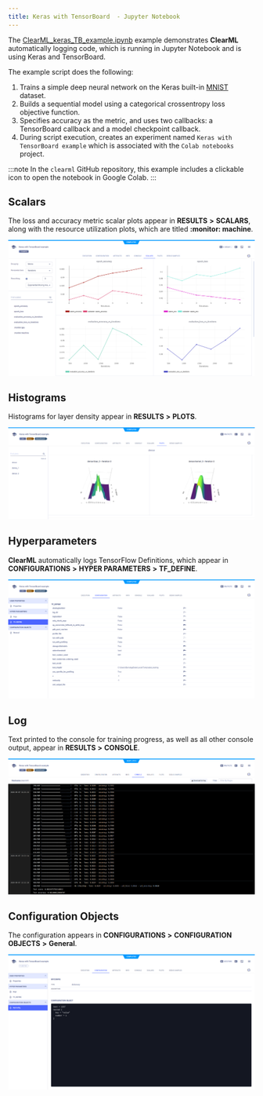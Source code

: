 ```yaml
---
title: Keras with TensorBoard  - Jupyter Notebook
---
```

The [ClearML_keras_TB_example.ipynb](https://github.com/allegroai/clearml/blob/master/examples/frameworks/keras/jupyter_keras_TB_example.ipynb) 
example demonstrates **ClearML** automatically logging code, which is running in Jupyter Notebook and is using Keras and TensorBoard. 

The example script does the following:
1. Trains a simple deep neural network on the Keras built-in [MNIST](https://keras.io/api/datasets/mnist/#load_data-function) 
   dataset.
1. Builds a sequential model using a categorical crossentropy loss objective function.
1. Specifies accuracy as the metric, and uses two callbacks: a TensorBoard callback and a model checkpoint callback.
1. During script execution, creates an experiment named `Keras with TensorBoard example` which is associated with the `Colab notebooks` project.

:::note
In the ``clearml`` GitHub repository, this example includes a clickable icon to open the notebook in Google Colab.
:::

## Scalars

The loss and accuracy metric scalar plots appear in **RESULTS** **>** **SCALARS**, along with the resource utilization plots, 
which are titled **:monitor: machine**.

![image](../../../img/examples_keras_01.png)

## Histograms

Histograms for layer density appear in **RESULTS** **>** **PLOTS**.

![image](../../../img/examples_keras_02.png)

## Hyperparameters

**ClearML** automatically logs TensorFlow Definitions, which appear in **CONFIGURATIONS** **>** **HYPER PARAMETERS** **>** **TF_DEFINE**.

![image](../../../img/examples_keras_00a.png)

## Log

Text printed to the console for training progress, as well as all other console output, appear in **RESULTS** **>** **CONSOLE**.

![image](../../../img/keras_colab_01.png)

## Configuration Objects

The configuration appears in **CONFIGURATIONS** **>** **CONFIGURATION OBJECTS** **>** **General**. 

![image](../../../img/keras_colab_02.png)